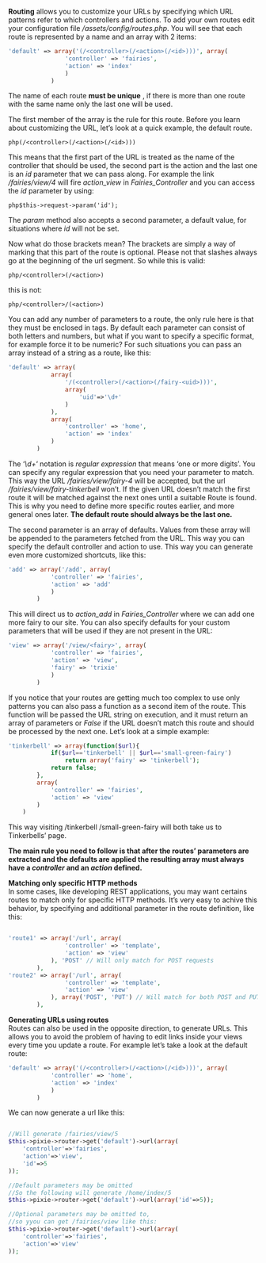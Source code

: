 **Routing** allows you to customize your URLs by specifying which URL patterns refer to which controllers and actions. To add your own routes edit your configuration file _/assets/config/routes.php_. You will see that each route is represented by a name and an array with 2 items:

```php
'default' => array('(/<controller>(/<action>(/<id>)))', array(
				'controller' => 'fairies',
				'action' => 'index'
				)
			)
```

The name of each route **must be unique** , if there is more than one route with the same name only the last one will be used.

The first member of the array is the rule for this route. Before you learn about customizing the URL, let’s look at a quick example, the default route.

```php(/<controller>(/<action>(/<id>)))```

This means that the first part of the URL is treated as the name of the controller that should be used, the second part is the action and the last one is an _id_ parameter that we can pass along. For example the link _/fairies/view/4_ will fire _action\_view_ in _Fairies\_Controller_ and you can access the _id_ parameter by using:

```php$this->request->param('id');```

The _param_ method also accepts a second parameter, a default value, for situations where _id_ will not be set.

Now what do those brackets mean? The brackets are simply a way of marking that this part of the route is optional. Please not that slashes always go at the beginning of the url segment. So while this is valid:

```php/<controller>(/<action>)```

this is not:

```php/<controller>/(<action>)```

You can add any number of parameters to a route, the only rule here is that they must be enclosed in tags. By default each parameter can consist of both letters and numbers, but what if you want to specify a specific format, for example force it to be numeric? For such situations you can pass an array instead of a string as a route, like this:

```php
'default' => array(
			array(
				'/(<controller>(/<action>(/fairy-<uid>)))',
				array(
					'uid'=>'\d+'
				)
			),
			array(
				'controller' => 'home',
				'action' => 'index'
			)
		)
```

The ‘_\d+_‘ notation is _regular expression_ that means ‘one or more digits’. You can specify any regular expression that you need your parameter to match. This way the URL _/fairies/view/fairy-4_ will be accepted, but the url _/fairies/view/fairy-tinkerbell_ won’t. If the given URL doesn’t match the first route it will be matched against the next ones until a suitable Route is found. This is why you need to define more specific routes earlier, and more general ones later. **The default route should always be the last one.**

The second parameter is an array of defaults. Values from these array will be appended to the parameters fetched from the URL. This way you can specify the default controller and action to use. This way you can generate even more customized shortcuts, like this:

```php
'add' => array('/add', array(
			'controller' => 'fairies',
			'action' => 'add'
			)
		)
```

This will direct us to _action\_add_ in _Fairies\_Controller_ where we can add one more fairy to our site. You can also specify defaults for your custom parameters that will be used if they are not present in the URL:

```php
'view' => array('/view/<fairy>', array(
			'controller' => 'fairies',
			'action' => 'view',
			'fairy' => 'trixie'
			)
		)
```

If you notice that your routes are getting much too complex to use only patterns you can also pass a function as a second item of the route. This function will be passed the URL string on execution, and it must return an array of parameters or _False_ if the URL doesn’t match this route and should be processed by the next one. Let’s look at a simple example:

```php
'tinkerbell' => array(function($url){
			if($url=='tinkerbell' || $url=='small-green-fairy')
				return array('fairy' => 'tinkerbell');
			return false;
		},
		array(
			'controller' => 'fairies',
			'action' => 'view'
		)
	)
```

This way visiting /tinkerbell /small-green-fairy will both take us to Tinkerbells’ page.

**The main rule you need to follow is that after the routes’ parameters are extracted and the defaults are applied the resulting array must always have a _controller_ and an _action_ defined.**

**Matching only specific HTTP methods**  
In some cases, like developing REST applications, you may want certains routes to match only for specific HTTP methods. It’s very easy to achive this behavior, by specifying and additional parameter in the route definition, like this:

```php

'route1' => array('/url', array(
				'controller' => 'template',
				'action' => 'view'
			), 'POST' // Will only match for POST requests
		),
'route2' => array('/url', array(
				'controller' => 'template',
				'action' => 'view'
			), array('POST', 'PUT') // Will match for both POST and PUT
		),
```

**Generating URLs using routes**  
Routes can also be used in the opposite direction, to generate URLs. This allows you to avoid the problem of having to edit links inside your views every time you update a route. For example let’s take a look at the default route:

```php
'default' => array('(/<controller>(/<action>(/<id>)))', array(
			'controller' => 'home',
			'action' => 'index'
			)
		)
```

We can now generate a url like this:

```php

//Will generate /fairies/view/5
$this->pixie->router->get('default')->url(array(
	'controller'=>'fairies',
	'action'=>'view',
	'id'=>5
));

//Default parameters may be omitted
//So the following will generate /home/index/5
$this->pixie->router->get('default')->url(array('id'=>5));

//Optional parameters may be omitted to,
//so yyou can get /fairies/view like this:
$this->pixie->router->get('default')->url(array(
	'controller'=>'fairies',
	'action'=>'view'
));
```